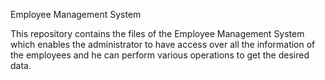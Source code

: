 Employee Management System

This repository contains the files of the Employee Management System which enables the administrator to have access over all the 
information of the employees and he can perform various operations to get the desired data.
